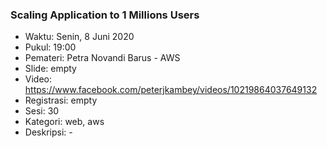 ### Scaling Application to 1 Millions Users

- Waktu: Senin, 8 Juni 2020
- Pukul: 19:00
- Pemateri: Petra Novandi Barus - AWS
- Slide: empty
- Video: https://www.facebook.com/peterjkambey/videos/10219864037649132
- Registrasi: empty
- Sesi: 30
- Kategori: web, aws
- Deskripsi: -
